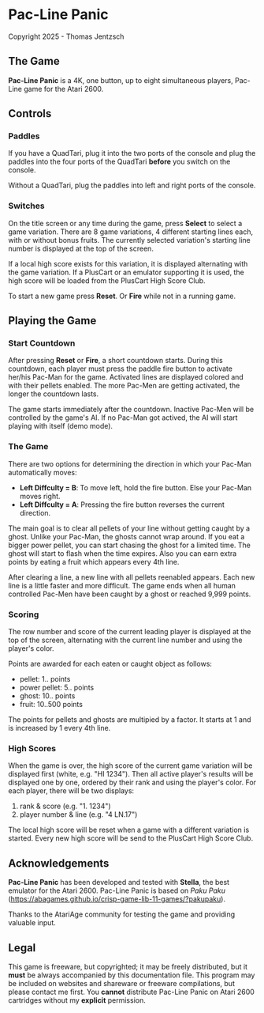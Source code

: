 # Pac-Line Panic
Copyright 2025 - Thomas Jentzsch

## The Game

**Pac-Line Panic** is a 4K, one button, up to eight simultaneous players, Pac-Line game for the Atari 2600.

## Controls
### Paddles
If you have a QuadTari, plug it into the two ports of the console and plug the paddles into the four ports of the QuadTari **before** you switch on the console.

Without a QuadTari, plug the paddles into left and right ports of the console.

### Switches
On the title screen or any time during the game, press **Select** to select a game variation. There are 8 game variations, 4 different starting lines each, with or without bonus fruits. The currently selected variation's starting line number is displayed at the top of the screen.

If a local high score exists for this variation, it is displayed alternating with the game variation. If a PlusCart or an emulator supporting it is used, the high score will be loaded from the PlusCart High Score Club.

To start a new game press **Reset**. Or **Fire** while not in a running game.

## Playing the Game
### Start Countdown
After pressing **Reset** or **Fire**, a short countdown starts. During this countdown, each player must press the paddle fire button to activate her/his Pac-Man for the game. Activated lines are displayed colored and with their pellets enabled. The more Pac-Men are getting activated, the longer the countdown lasts.

The game starts immediately after the countdown. Inactive Pac-Men will be controlled by the game's AI. If no Pac-Man got actived, the AI will start playing with itself (demo mode).

### The Game
There are two options for determining the direction in which your Pac-Man automatically moves:
- **Left Diffculty = B**: To move left, hold the fire button. Else your Pac-Man moves right.
- **Left Diffculty = A**: Pressing the fire button reverses the current direction.

The main goal is to clear all pellets of your line without getting caught by a ghost. Unlike your Pac-Man, the ghosts cannot wrap around. If you eat a bigger power pellet, you can start chasing the ghost for a limited time. The ghost will start to flash when the time expires. Also you can earn extra points by eating a fruit which appears every 4th line.

After clearing a line, a new line with all pellets reenabled appears. Each new line is a little faster and more difficult. The game ends when all human controlled Pac-Men have been caught by a ghost or reached 9,999 points.

### Scoring
The row number and score of the current leading player is displayed at the top of the screen, alternating with the current line number and using the player's color.

Points are awarded for each eaten or caught object as follows:
- pellet: 1.. points
- power pellet: 5.. points
- ghost: 10.. points
- fruit: 10..500 points

The points for pellets and ghosts are multipied by a factor. It starts at 1 and is increased by 1 every 4th line.

### High Scores
When the game is over, the high score of the current game variation will be displayed first (white, e.g. "HI 1234"). Then all active player's results will be displayed one by one, ordered by their rank and using the player's color. For each player, there will be two displays:

1. rank & score (e.g. "1. 1234")
2. player number & line (e.g. "4 LN.17")

The local high score will be reset when a game with a different variation is started. Every new high score will be send to the PlusCart High Score Club.

## Acknowledgements
**Pac-Line Panic** has been developed and tested with **Stella**, the best emulator for the Atari 2600. Pac-Line Panic is based on _Paku Paku_ (https://abagames.github.io/crisp-game-lib-11-games/?pakupaku).

Thanks to the AtariAge community for testing the game and providing valuable input.

## Legal
This game is freeware, but copyrighted; it may be freely distributed, but it **must** be always accompanied by this documentation file. This program may be included on websites and shareware or freeware compilations, but please contact me first. You **cannot** distribute Pac-Line Panic on Atari 2600 cartridges without my **explicit** permission.
